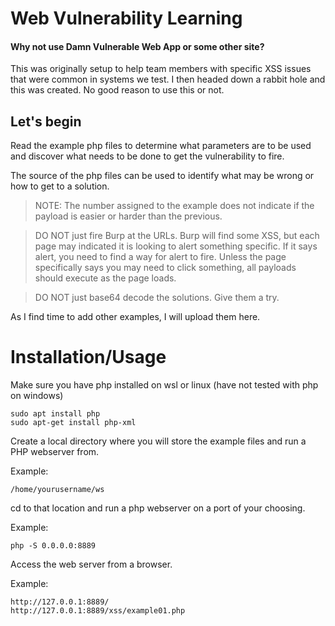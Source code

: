 # Web Vulnerability Learning

#### Why not use Damn Vulnerable Web App or some other site?
This was originally setup to help team members with specific XSS issues that were common in systems we test. I then headed down a rabbit hole and this was created. No good reason to use this or not.

## Let's begin

Read the example php files to determine what parameters are to be used and discover what needs to be done to get the vulnerability to fire.

The source of the php files can be used to identify what may be wrong or how to get to a solution.

> NOTE: The number assigned to the example does not indicate if the payload is easier or harder than the previous.

> DO NOT just fire Burp at the URLs. Burp will find some XSS, but each page may indicated it is looking to alert something specific. If it says alert, you need to find a way for alert to fire. Unless the page specifically says you may need to click something, all payloads should execute as the page loads.

> DO NOT just base64 decode the solutions. Give them a try.

As I find time to add other examples, I will upload them here.

# Installation/Usage
Make sure you have php installed on wsl or linux (have not tested with php on windows)

```
sudo apt install php
sudo apt-get install php-xml
```

Create a local directory where you  will store the example files and run a PHP webserver from.

Example:
```
/home/yourusername/ws
```

cd to that location and run a php webserver on a port of your choosing.

Example:
```
php -S 0.0.0.0:8889
```

Access the web server from a browser.

Example:
```
http://127.0.0.1:8889/
http://127.0.0.1:8889/xss/example01.php
```


